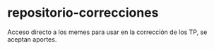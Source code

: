 # repositorio-correcciones
Acceso directo a los memes para usar en la corrección de los TP, se aceptan aportes.
